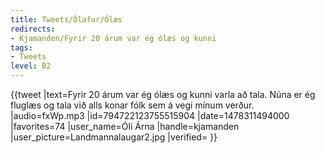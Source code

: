```yaml
---
title: Tweets/Ólafur/Ólæs
redirects:
- Kjamanden/Fyrir 20 árum var ég ólæs og kunni
tags:
- Tweets
level: B2
---
```


{{tweet
|text=Fyrir 20 árum var ég ólæs og kunni varla að tala. Núna er ég fluglæs og tala við alls konar fólk sem á vegi mínum verður.
|audio=fxWp.mp3
|id=794722123755515904
|date=1478311494000
|favorites=74
|user_name=Óli Árna
|handle=kjamanden
|user_picture=Landmannalaugar2.jpg
|verified=
}}

